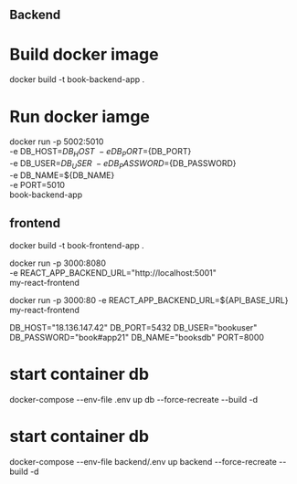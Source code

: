 

## Backend


# Build docker image

docker build -t book-backend-app .

# Run docker iamge

docker run -p 5002:5010 \
  -e DB_HOST=${DB_HOST} \
  -e DB_PORT=${DB_PORT} \
  -e DB_USER=${DB_USER} \
  -e DB_PASSWORD=${DB_PASSWORD} \
  -e DB_NAME=${DB_NAME} \
  -e PORT=5010 \
  book-backend-app

## frontend

docker build -t book-frontend-app .

docker run -p 3000:8080 \
  -e REACT_APP_BACKEND_URL="http://localhost:5001" \
  my-react-frontend

docker run -p 3000:80 -e REACT_APP_BACKEND_URL=${API_BASE_URL} my-react-frontend


DB_HOST="18.136.147.42"
DB_PORT=5432
DB_USER="bookuser"
DB_PASSWORD="book#app21"
DB_NAME="booksdb"
PORT=8000

# start container db
docker-compose --env-file .env up db --force-recreate --build -d

# start container db
docker-compose --env-file backend/.env up backend --force-recreate --build -d
